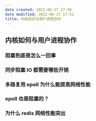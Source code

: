 ```yaml
---
date created: 2022-06-17 17:50
date modified: 2022-06-17 17:51
title: 内核如何与用户进程协作
---
```

## 内核如何与用户进程协作

### 阻塞到底是怎么一回事

### 同步阻塞 IO 都需要哪些开销

### 多路复用 epoll 为什么能提高网络性能

### epoll 也是阻塞的？

### 为什么 redis 网络性能突出